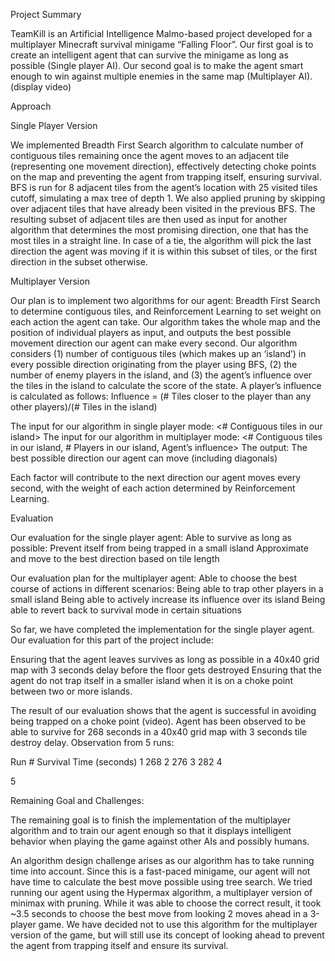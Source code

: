 
Project Summary
 
TeamKill is an Artificial Intelligence Malmo-based project developed for a multiplayer Minecraft survival minigame “Falling Floor”. Our first goal is to create an intelligent agent that can survive the minigame as long as possible (Single player AI). Our second goal is to make the agent smart enough to win against multiple enemies in the same map (Multiplayer AI).
(display video)
 
Approach
 
Single Player Version
 
We implemented Breadth First Search algorithm to calculate number of contiguous tiles remaining once the agent moves to an adjacent tile (representing one movement direction), effectively detecting choke points on the map and preventing the agent from trapping itself, ensuring survival. BFS is run for 8 adjacent tiles from the agent’s location with 25 visited tiles cutoff, simulating a max tree of depth 1. We also applied pruning by skipping over adjacent tiles that have already been visited in the previous BFS. The resulting subset of adjacent tiles are then used as input for another algorithm that determines the most promising direction, one that has the most tiles in a straight line. In case of a tie, the algorithm will pick the last direction the agent was moving if it is within this subset of tiles, or the first direction in the subset otherwise.
 
Multiplayer Version
 
Our plan is to implement two algorithms for our agent: Breadth First Search to determine contiguous tiles, and Reinforcement Learning to set weight on each action the agent can take. Our algorithm takes the whole map and the position of individual players as input, and outputs the best possible movement direction our agent can make every second. Our algorithm considers (1) number of contiguous tiles (which makes up an ‘island’) in every possible direction originating from the player using BFS, (2) the number of enemy players in the island, and (3) the agent’s influence over the tiles in the island to calculate the score of the state.
A player’s influence is calculated as follows:
Influence = (# Tiles closer to the player than any other players)/(# Tiles in the island)
 
The input for our algorithm in single player mode:
	<# Contiguous tiles in our island>
The input for our algorithm in multiplayer mode:
<# Contiguous tiles in our island, # Players in our island, Agent’s influence>
The output:
The best possible direction our agent can move (including diagonals)
 
Each factor will contribute to the next direction our agent moves every second, with the weight of each action determined by Reinforcement Learning.
 
Evaluation
 
Our evaluation for the single player agent:
Able to survive as long as possible:
Prevent itself from being trapped in a small island
Approximate and move to the best direction based on tile length
 
Our evaluation plan for the multiplayer agent:
Able to choose the best course of actions in different scenarios:
Being able to trap other players in a small island
Being able to actively increase its influence over its island
Being able to revert back to survival mode in certain situations
 
So far, we have completed the implementation for the single player agent. Our evaluation for this part of the project include:
 
Ensuring that the agent leaves survives as long as possible in a 40x40 grid map with 3 seconds delay before the floor gets destroyed
Ensuring that the agent do not trap itself in a smaller island when it is on a choke point between two or more islands.
 
The result of our evaluation shows that the agent is successful in avoiding being trapped on a choke point (video).
Agent has been observed to be able to survive for 268 seconds in a 40x40 grid map with 3 seconds tile destroy delay.
Observation from 5 runs:
 
Run #
Survival Time (seconds)
1
268
2
276
3
282
4
 
5
 
 
 
Remaining Goal and Challenges:
 
The remaining goal is to finish the implementation of the multiplayer algorithm and to train our agent enough so that it displays intelligent behavior when playing the game against other AIs and possibly humans.
 
An algorithm design challenge arises as our algorithm has to take running time into account. Since this is a fast-paced minigame, our agent will not have time to calculate the best move possible using tree search. We tried running our agent using the Hypermax algorithm, a multiplayer version of minimax with pruning. While it was able to choose the correct result, it took ~3.5 seconds to choose the best move from looking 2 moves ahead in a 3-player game. We have decided not to use this algorithm for the multiplayer version of the game, but will still use its concept of looking ahead to prevent the agent from trapping itself and ensure its survival.
